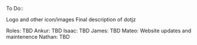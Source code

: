 To Do::

Logo and other icon/images
Final description of dotjz

Roles: TBD
Ankur: TBD
Isaac: TBD
James: TBD
Mateo: Website updates and maintenence
Nathan: TBD
